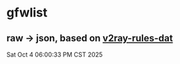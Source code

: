 # gfwlist
## raw -> json, based on [v2ray-rules-dat](https://github.com/Loyalsoldier/v2ray-rules-dat)
Sat Oct  4 06:00:33 PM CST 2025

